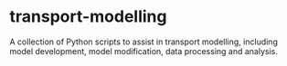 # transport-modelling
A collection of Python scripts to assist in transport modelling, including model development, model modification, data processing and analysis.
